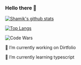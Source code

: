 ### Hello there 👋


[![Shamik's github stats](https://github-readme-stats.vercel.app/api?username=shamik05&count_private=true&show_icons=true&theme=graywhite)](https://github.com/shamik05)

[![Top Langs](https://github-readme-stats.vercel.app/api/top-langs/?username=shamik05&layout=compact)](https://github.com/anuraghazra/github-readme-stats)

![Code Wars](https://www.codewars.com/users/shamik05/badges/large)

🔭 I’m currently working on Dirtfolio


🌱 I’m currently learning typescript

<!--
**shamik05/shamik05** is a ✨ _special_ ✨ repository because its `README.md` (this file) appears on your GitHub profile.

Here are some ideas to get you started:

- 🔭 I’m currently working on Dirtfolio
- 🌱 I’m currently learning typescript
- 👯 I’m looking to collaborate on ...
- 🤔 I’m looking for help with ...
- 💬 Ask me about ...
- 📫 How to reach me: ...
- 😄 Pronouns: ...
- ⚡ Fun fact: ...
-->
